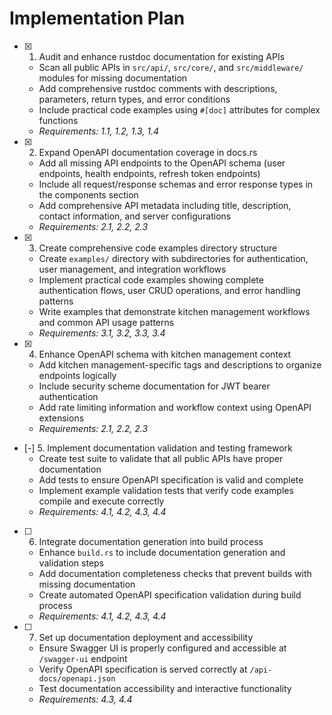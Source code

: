 # Implementation Plan

- [x] 1. Audit and enhance rustdoc documentation for existing APIs
  - Scan all public APIs in `src/api/`, `src/core/`, and `src/middleware/` modules for missing documentation
  - Add comprehensive rustdoc comments with descriptions, parameters, return types, and error conditions
  - Include practical code examples using `#[doc]` attributes for complex functions
  - _Requirements: 1.1, 1.2, 1.3, 1.4_

- [x] 2. Expand OpenAPI documentation coverage in docs.rs
  - Add all missing API endpoints to the OpenAPI schema (user endpoints, health endpoints, refresh token endpoints)
  - Include all request/response schemas and error response types in the components section
  - Add comprehensive API metadata including title, description, contact information, and server configurations
  - _Requirements: 2.1, 2.2, 2.3_

- [x] 3. Create comprehensive code examples directory structure
  - Create `examples/` directory with subdirectories for authentication, user management, and integration workflows
  - Implement practical code examples showing complete authentication flows, user CRUD operations, and error handling patterns
  - Write examples that demonstrate kitchen management workflows and common API usage patterns
  - _Requirements: 3.1, 3.2, 3.3, 3.4_

- [x] 4. Enhance OpenAPI schema with kitchen management context
  - Add kitchen management-specific tags and descriptions to organize endpoints logically
  - Include security scheme documentation for JWT bearer authentication
  - Add rate limiting information and workflow context using OpenAPI extensions
  - _Requirements: 2.1, 2.2, 2.3_

- [-] 5. Implement documentation validation and testing framework
  - Create test suite to validate that all public APIs have proper documentation
  - Add tests to ensure OpenAPI specification is valid and complete
  - Implement example validation tests that verify code examples compile and execute correctly
  - _Requirements: 4.1, 4.2, 4.3, 4.4_

- [ ] 6. Integrate documentation generation into build process
  - Enhance `build.rs` to include documentation generation and validation steps
  - Add documentation completeness checks that prevent builds with missing documentation
  - Create automated OpenAPI specification validation during build process
  - _Requirements: 4.1, 4.2, 4.3, 4.4_

- [ ] 7. Set up documentation deployment and accessibility
  - Ensure Swagger UI is properly configured and accessible at `/swagger-ui` endpoint
  - Verify OpenAPI specification is served correctly at `/api-docs/openapi.json`
  - Test documentation accessibility and interactive functionality
  - _Requirements: 4.3, 4.4_